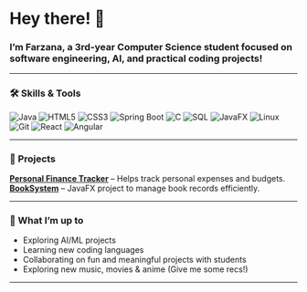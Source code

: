 # Hey there! 👋

### I’m Farzana, a 3rd-year Computer Science student focused on software engineering, AI, and practical coding projects!

---

### 🛠 Skills & Tools
![Java](https://img.shields.io/badge/-Java-ED8B00?style=flat&logo=java&logoColor=white)
![HTML5](https://img.shields.io/badge/-HTML5-E34F26?style=flat&logo=html5&logoColor=white)
![CSS3](https://img.shields.io/badge/-CSS3-1572B6?style=flat&logo=css3&logoColor=white)
![Spring Boot](https://img.shields.io/badge/-SpringBoot-6DB33F?style=flat&logo=spring&logoColor=white)
![C](https://img.shields.io/badge/-C-00599C?style=flat&logo=c&logoColor=white)
![SQL](https://img.shields.io/badge/-SQL-4479A1?style=flat&logo=mysql&logoColor=white)
![JavaFX](https://img.shields.io/badge/-JavaFX-0078D7?style=flat&logo=java&logoColor=white)
![Linux](https://img.shields.io/badge/-Linux-FCC624?style=flat&logo=linux&logoColor=black)
![Git](https://img.shields.io/badge/-Git-F05032?style=flat&logo=git&logoColor=white)
![React](https://img.shields.io/badge/-React-61DAFB?style=flat&logo=react&logoColor=black)
![Angular](https://img.shields.io/badge/-Angular-DD0031?style=flat&logo=angular&logoColor=white)

---

### 🚀 Projects
[**Personal Finance Tracker**](https://github.com/zana9999/PersonalFinanceTrackerTrace) – Helps track personal expenses and budgets.  
[**BookSystem**](https://github.com/zana9999/BookSystem) – JavaFX project to manage book records efficiently.  


---

### 💫 What I’m up to
- Exploring AI/ML projects
- Learning new coding languages
- Collaborating on fun and meaningful projects with students
- Exploring new music, movies & anime (Give me some recs!)
---
